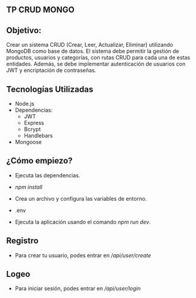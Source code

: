 
## TP CRUD MONGO

## Objetivo:

Crear un sistema CRUD (Crear, Leer, Actualizar, Eliminar) utilizando MongoDB como base de datos. El sistema debe permitir la gestión de productos, usuarios y categorías, con rutas CRUD para cada una de estas entidades. Además, se debe implementar autenticación de usuarios con JWT y encriptación de contraseñas.


## Tecnologías Utilizadas

-   Node.js
-   Dependencias:
    -   JWT
    -   Express
    -   Bcrypt
    -   Handlebars
-   Mongoose

## ¿Cómo empiezo?

- Ejecuta las dependencias.

- *npm install*

- Crea un archivo y configura las variables de entorno.

- .env

- Ejecuta la aplicación usando el comando *npm run dev*.

## Registro
 - Para crear tu usuario, podes entrar en */api/user/create* 

## Logeo
 - Para iniciar sesión, podes entrar en */api/user/login*
